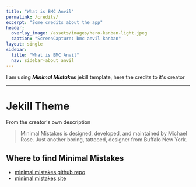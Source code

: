 ```yaml
---
title: "What is BMC Anvil"
permalink: /credits/
excerpt: "Some credits about the app"
header:
  overlay_image: /assets/images/hero-kanban-light.jpeg
  caption: "ScreenCapture: bmc anvil kanban"
layout: single
sidebar:
  title: "What is BMC Anvil"
  nav: sidebar-about_anvil
---
```


I am using ***Minimal Mistakes*** jekill template, here the credits to it's creator

---

# Jekill Theme

From the creator's own description
> Minimal Mistakes is designed, developed, and maintained by Michael Rose. Just another boring, tattooed, designer from Buffalo New York.

## Where to find **Minimal Mistakes**

* [minimal mistakes github repo](https://github.com/mmistakes) <br>
* [minimal mistakes site](https://mmistakes.github.io/minimal-mistakes/)